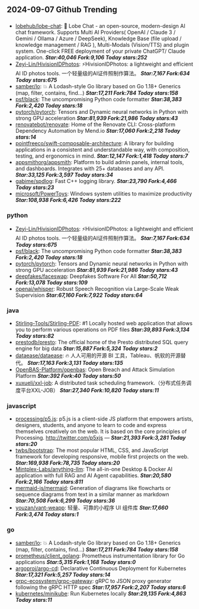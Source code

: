 ## 2024-09-07 Github Trending

### 
* [lobehub/lobe-chat](https://github.com/lobehub/lobe-chat): 🤯 Lobe Chat - an open-source, modern-design AI chat framework. Supports Multi AI Providers( OpenAI / Claude 3 / Gemini / Ollama / Azure / DeepSeek), Knowledge Base (file upload / knowledge management / RAG ), Multi-Modals (Vision/TTS) and plugin system. One-click FREE deployment of your private ChatGPT/ Claude application. ***Star:40,046 Fork:9,106 Today stars:252***
* [Zeyi-Lin/HivisionIDPhotos](https://github.com/Zeyi-Lin/HivisionIDPhotos): ⚡️HivisionIDPhotos: a lightweight and efficient AI ID photos tools. 一个轻量级的AI证件照制作算法。 ***Star:7,167 Fork:634 Today stars:675***
* [samber/lo](https://github.com/samber/lo): 💥 A Lodash-style Go library based on Go 1.18+ Generics (map, filter, contains, find...) ***Star:17,211 Fork:784 Today stars:158***
* [psf/black](https://github.com/psf/black): The uncompromising Python code formatter ***Star:38,383 Fork:2,420 Today stars:18***
* [pytorch/pytorch](https://github.com/pytorch/pytorch): Tensors and Dynamic neural networks in Python with strong GPU acceleration ***Star:81,939 Fork:21,986 Today stars:43***
* [renovatebot/renovate](https://github.com/renovatebot/renovate): Home of the Renovate CLI: Cross-platform Dependency Automation by Mend.io ***Star:17,060 Fork:2,218 Today stars:14***
* [pointfreeco/swift-composable-architecture](https://github.com/pointfreeco/swift-composable-architecture): A library for building applications in a consistent and understandable way, with composition, testing, and ergonomics in mind. ***Star:12,147 Fork:1,418 Today stars:7***
* [appsmithorg/appsmith](https://github.com/appsmithorg/appsmith): Platform to build admin panels, internal tools, and dashboards. Integrates with 25+ databases and any API. ***Star:33,125 Fork:3,597 Today stars:34***
* [gabime/spdlog](https://github.com/gabime/spdlog): Fast C++ logging library. ***Star:23,790 Fork:4,466 Today stars:23***
* [microsoft/PowerToys](https://github.com/microsoft/PowerToys): Windows system utilities to maximize productivity ***Star:108,938 Fork:6,426 Today stars:222***

### python
* [Zeyi-Lin/HivisionIDPhotos](https://github.com/Zeyi-Lin/HivisionIDPhotos): ⚡️HivisionIDPhotos: a lightweight and efficient AI ID photos tools. 一个轻量级的AI证件照制作算法。 ***Star:7,167 Fork:634 Today stars:675***
* [psf/black](https://github.com/psf/black): The uncompromising Python code formatter ***Star:38,383 Fork:2,420 Today stars:18***
* [pytorch/pytorch](https://github.com/pytorch/pytorch): Tensors and Dynamic neural networks in Python with strong GPU acceleration ***Star:81,939 Fork:21,986 Today stars:43***
* [deepfakes/faceswap](https://github.com/deepfakes/faceswap): Deepfakes Software For All ***Star:50,712 Fork:13,078 Today stars:109***
* [openai/whisper](https://github.com/openai/whisper): Robust Speech Recognition via Large-Scale Weak Supervision ***Star:67,160 Fork:7,922 Today stars:64***

### java
* [Stirling-Tools/Stirling-PDF](https://github.com/Stirling-Tools/Stirling-PDF): #1 Locally hosted web application that allows you to perform various operations on PDF files ***Star:39,893 Fork:3,134 Today stars:82***
* [prestodb/presto](https://github.com/prestodb/presto): The official home of the Presto distributed SQL query engine for big data ***Star:15,887 Fork:5,324 Today stars:2***
* [dataease/dataease](https://github.com/dataease/dataease): 🔥 人人可用的开源 BI 工具，Tableau、帆软的开源替代。 ***Star:17,163 Fork:3,131 Today stars:135***
* [OpenBAS-Platform/openbas](https://github.com/OpenBAS-Platform/openbas): Open Breach and Attack Simulation Platform ***Star:392 Fork:40 Today stars:50***
* [xuxueli/xxl-job](https://github.com/xuxueli/xxl-job): A distributed task scheduling framework.（分布式任务调度平台XXL-JOB） ***Star:27,340 Fork:10,820 Today stars:11***

### javascript
* [processing/p5.js](https://github.com/processing/p5.js): p5.js is a client-side JS platform that empowers artists, designers, students, and anyone to learn to code and express themselves creatively on the web. It is based on the core principles of Processing. http://twitter.com/p5xjs — ***Star:21,393 Fork:3,281 Today stars:20***
* [twbs/bootstrap](https://github.com/twbs/bootstrap): The most popular HTML, CSS, and JavaScript framework for developing responsive, mobile first projects on the web. ***Star:169,938 Fork:78,735 Today stars:20***
* [Mintplex-Labs/anything-llm](https://github.com/Mintplex-Labs/anything-llm): The all-in-one Desktop & Docker AI application with full RAG and AI Agent capabilities. ***Star:20,580 Fork:2,166 Today stars:811***
* [mermaid-js/mermaid](https://github.com/mermaid-js/mermaid): Generation of diagrams like flowcharts or sequence diagrams from text in a similar manner as markdown ***Star:70,508 Fork:6,299 Today stars:36***
* [youzan/vant-weapp](https://github.com/youzan/vant-weapp): 轻量、可靠的小程序 UI 组件库 ***Star:17,660 Fork:3,474 Today stars:1***

### go
* [samber/lo](https://github.com/samber/lo): 💥 A Lodash-style Go library based on Go 1.18+ Generics (map, filter, contains, find...) ***Star:17,211 Fork:784 Today stars:158***
* [prometheus/client_golang](https://github.com/prometheus/client_golang): Prometheus instrumentation library for Go applications ***Star:5,315 Fork:1,168 Today stars:0***
* [argoproj/argo-cd](https://github.com/argoproj/argo-cd): Declarative Continuous Deployment for Kubernetes ***Star:17,321 Fork:5,257 Today stars:14***
* [grpc-ecosystem/grpc-gateway](https://github.com/grpc-ecosystem/grpc-gateway): gRPC to JSON proxy generator following the gRPC HTTP spec ***Star:17,957 Fork:2,207 Today stars:6***
* [kubernetes/minikube](https://github.com/kubernetes/minikube): Run Kubernetes locally ***Star:29,135 Fork:4,863 Today stars:11***
